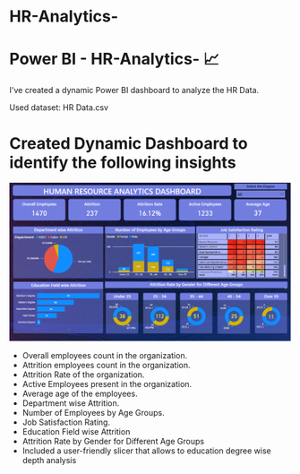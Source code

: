 # HR-Analytics-
# Power BI - HR-Analytics- 📈
I've created a dynamic Power BI dashboard to analyze the HR Data.


 Used dataset: HR Data.csv 


# Created Dynamic Dashboard to identify the following insights
![image](https://github.com/Manikandan2708/HR-Analytics-/blob/main/HR%20Analytics.png)

- Overall employees count in the organization.
- Attrition employees count in the organization.
- Attrition Rate of the organization.
- Active Employees present in the organization.
- Average age of the employees.
- Department wise Attrition.
- Number of Employees by Age Groups.
- Job Satisfaction Rating.
- Education Field wise Attrition
- Attrition Rate by Gender for Different Age Groups
- Included a user-friendly slicer that allows to education degree wise depth analysis


